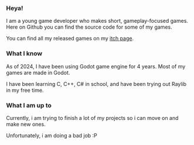 ### Heya!

I am a young game developer who makes short, gameplay-focused games. Here on Github you can find the source code for some of my games.

You can find all my released games on my [itch page](https://howdoesonename.itch.io).

### What I know

As of 2024, I have been using Godot game engine for 4 years. Most of my games are made in Godot.

I have been learning C, C++, C# in school, and have been trying out Raylib in my free time.

### What I am up to

Currently, i am trying to finish a lot of my projects so i can move on and make new ones.

Unfortunately, i am doing a bad job :P
